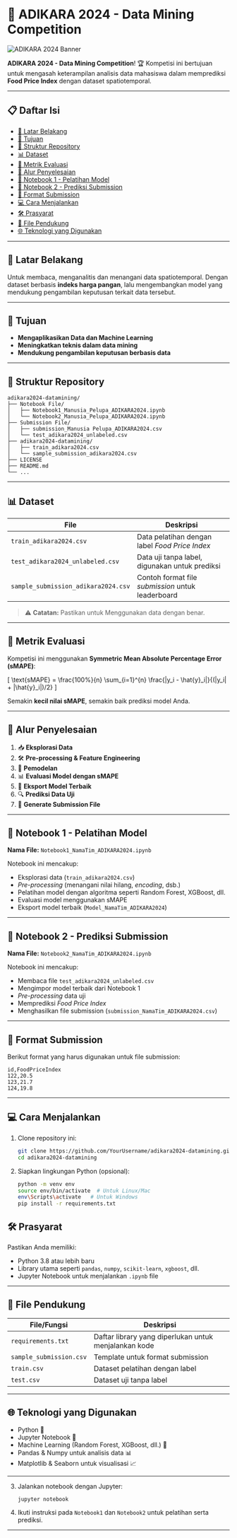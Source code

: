 # 🌟 **ADIKARA 2024 - Data Mining Competition**

![ADIKARA 2024 Banner](https://imgur.com/s4bzNOp)

**ADIKARA 2024 - Data Mining Competition**! 🏆 
Kompetisi ini bertujuan untuk mengasah keterampilan analisis data mahasiswa dalam memprediksi **Food Price Index** dengan dataset spatiotemporal.

---

## 📋 **Daftar Isi**

- [🌟 Latar Belakang](#-latar-belakang)
- [🎯 Tujuan](#-tujuan)
- [📂 Struktur Repository](#-struktur-repository)
- [📊 Dataset](#-dataset)
- [📏 Metrik Evaluasi](#-metrik-evaluasi)
- [🚀 Alur Penyelesaian](#-alur-penyelesaian)
- [📘 Notebook 1 - Pelatihan Model](#-notebook-1---pelatihan-model)
- [📗 Notebook 2 - Prediksi Submission](#-notebook-2---prediksi-submission)
- [📑 Format Submission](#-format-submission)
- [💻 Cara Menjalankan](#-cara-menjalankan)
-  [🛠️ Prasyarat](#%EF%B8%8F-prasyarat)
- [📂 File Pendukung](#-file-pendukung)
- [🌐 Teknologi yang Digunakan](#-teknologi-yang-digunakan)

---

## 🌟 **Latar Belakang**
Untuk membaca, menganalitis dan menangani data spatiotemporal. Dengan dataset berbasis **indeks harga pangan**, lalu mengembangkan model yang mendukung pengambilan keputusan terkait data tersebut.

---

## 🎯 **Tujuan**
- **Mengaplikasikan Data dan Machine Learning**
- **Meningkatkan teknis dalam data mining**
- **Mendukung pengambilan keputusan berbasis data**

---

## 📂 **Struktur Repository**

```plaintext
adikara2024-datamining/
├── Notebook File/
│   ├── Notebook1_Manusia_Pelupa_ADIKARA2024.ipynb
│   └── Notebook2_Manusia_Pelupa_ADIKARA2024.ipynb
├── Submission File/
│   ├── submission_Manusia Pelupa_ADIKARA2024.csv
│   └── test_adikara2024_unlabeled.csv
├── adikara2024-datamining/
│   ├── train_adikara2024.csv
│   └── sample_submission_adikara2024.csv
├── LICENSE
├── README.md
└── ...
```

---

## 📊 **Dataset**

| **File**                   | **Deskripsi**                                                |
|----------------------------|------------------------------------------------------------|
| `train_adikara2024.csv`    | Data pelatihan dengan label *Food Price Index*              |
| `test_adikara2024_unlabeled.csv` | Data uji tanpa label, digunakan untuk prediksi                 |
| `sample_submission_adikara2024.csv` | Contoh format file *submission* untuk leaderboard            |

> ⚠️ **Catatan:** Pastikan untuk Menggunakan data dengan benar.

---

## 📏 **Metrik Evaluasi**
Kompetisi ini menggunakan **Symmetric Mean Absolute Percentage Error (sMAPE)**:

\[ \text{sMAPE} = \frac{100\%}{n} \sum_{i=1}^{n} \frac{|y_i - \hat{y}_i|}{(|y_i| + |\hat{y}_i|)/2} \]

Semakin **kecil nilai sMAPE**, semakin baik prediksi model Anda.

---

## 🚀 **Alur Penyelesaian**

1. 📥 **Eksplorasi Data**
2. 🛠️ **Pre-processing & Feature Engineering**
3. 🧠 **Pemodelan**
4. 📊 **Evaluasi Model dengan sMAPE**
5. 💾 **Eksport Model Terbaik**
6. 🔍 **Prediksi Data Uji**
7. 📝 **Generate Submission File**

---

## 📘 **Notebook 1 - Pelatihan Model**
**Nama File:** `Notebook1_NamaTim_ADIKARA2024.ipynb`

Notebook ini mencakup:
- Eksplorasi data (`train_adikara2024.csv`)
- *Pre-processing* (menangani nilai hilang, *encoding*, dsb.)
- Pelatihan model dengan algoritma seperti Random Forest, XGBoost, dll.
- Evaluasi model menggunakan sMAPE
- Eksport model terbaik (`Model_NamaTim_ADIKARA2024`)

---

## 📗 **Notebook 2 - Prediksi Submission**
**Nama File:** `Notebook2_NamaTim_ADIKARA2024.ipynb`

Notebook ini mencakup:
- Membaca file `test_adikara2024_unlabeled.csv`
- Mengimpor model terbaik dari Notebook 1
- *Pre-processing* data uji
- Memprediksi *Food Price Index*
- Menghasilkan file submission (`submission_NamaTim_ADIKARA2024.csv`)

---

## 📑 **Format Submission**

Berikut format yang harus digunakan untuk file submission:

```csv
id,FoodPriceIndex
122,20.5
123,21.7
124,19.8
```

---

## 💻 **Cara Menjalankan**

1. Clone repository ini:
   ```bash
   git clone https://github.com/YourUsername/adikara2024-datamining.git
   cd adikara2024-datamining
   ```

2. Siapkan lingkungan Python (opsional):
   ```bash
   python -m venv env
   source env/bin/activate  # Untuk Linux/Mac
   env\Scripts\activate   # Untuk Windows
   pip install -r requirements.txt
   ```

## 🛠️ **Prasyarat**

Pastikan Anda memiliki:
- Python 3.8 atau lebih baru
- Library utama seperti `pandas`, `numpy`, `scikit-learn`, `xgboost`, dll.
- Jupyter Notebook untuk menjalankan `.ipynb` file

---

## 📂 **File Pendukung**

| **File/Fungsi**          | **Deskripsi** |
|--------------------------|---------------|
| `requirements.txt`       | Daftar library yang diperlukan untuk menjalankan kode |
| `sample_submission.csv`  | Template untuk format submission |
| `train.csv`              | Dataset pelatihan dengan label |
| `test.csv`               | Dataset uji tanpa label |

---

## 🌐 **Teknologi yang Digunakan**

- Python 🐍
- Jupyter Notebook 📓
- Machine Learning (Random Forest, XGBoost, dll.) 🤖
- Pandas & Numpy untuk analisis data 📊
- Matplotlib & Seaborn untuk visualisasi 📈

---

3. Jalankan notebook dengan Jupyter:
   ```bash
   jupyter notebook
   ```

4. Ikuti instruksi pada `Notebook1` dan `Notebook2` untuk pelatihan serta prediksi.

---
